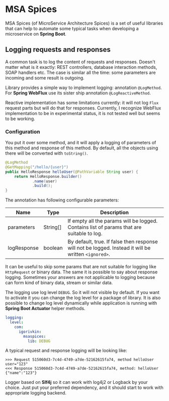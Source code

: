 # MSA Spices

MSA Spices (of MicroService Architecture Spices) is a set of useful libraries
that can help to automate some typical tasks when developing a microservice on 
**Spring Boot**.

## Logging requests and responses

A common task is to log the content of requests and responses. Doesn't matter
what is it exactly: REST controllers, database interaction methods, SOAP handlers etc.
The case is similar all the time: some parameters are incoming and some result is 
outgoing.

Library provides a simple way to implement logging: annotation `@LogMethod`. For **Spring WebFlux**
use its sister ship annotation `@LogReactiveMethod`. 

Reactive implementation has some limitations currently: it will not log `Flux` request parts but will do that for responses. 
Currently, I recognize WebFlux implementation to be in experimental status, it is not tested well but seems to be working.

### Configuration

You put it over some method, and it will apply a logging of parameters of this
method and response of this method. By default, all the objects using there will be
converted with `toString()`.

```java
@LogMethod
@GetMapping("/hello/{user}")
public HelloResponse helloUser(@PathVariable String user) {
    return HelloResponse.builder()
            .name(user)
            .build();
}
```


The annotation has following configurable parameters:

| Name        | Type     | Description                                                                                          |
|-------------|----------|------------------------------------------------------------------------------------------------------|
| parameters  | String[] | If empty all the params will be logged.<br/>Contains list of params that are suitable to log.        |
| logResponse | boolean  | By default, true. If false then response will not be logged. Instead it will be written `<ignored>`. |

It can be useful to skip some params that are not suitable for logging like `HttpRequest` or binary data. The same it is
possible to say about response logging. Sometimes your answers are not applicable to logging because can form kind of 
binary data, stream or similar data.

The logging use log level `DEBUG`. So it will not visible by default. If you want to activate it you can change the log level
for a package of library. It is also possible to change log level dynamically while application is running with **Spring Boot Actuator**
helper methods.

```yaml
logging:
  level:
    com:
      igorivkin:
        msaspices:
          lib: DEBUG
```

A typical request and response logging will be looking like:

    >>> Request 515060d3-7c4d-4749-a7de-52162615fa74, method helloUser
    user="123"
    <<< Response 515060d3-7c4d-4749-a7de-52162615fa74, method: helloUser
    {"name":"123"}

Logger based on **Slf4j** so it can work with log4j2 or Logback by your choice. Just put your preferred
dependency, and it should start to work with appropriate logging backend.